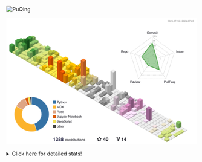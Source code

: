 ![PuQing](https://user-images.githubusercontent.com/27223114/171565019-9a56fae6-b08b-421f-99db-7e830da42371.png)

![](./profile-3d-contrib/profile-season-animate.svg)

<details>
<summary>Click here for detailed stats!</summary>

<!--START_SECTION:waka-->
![Lines of code](https://img.shields.io/badge/From%20Hello%20World%20I%27ve%20Written-1.4%20million%20lines%20of%20code-blue)

**🐱 My GitHub Data** 

> 📦 399.0 kB Used in GitHub's Storage 
 > 
> 🏆 424 Contributions in the Year 2024
 > 
> 🚫 Not Opted to Hire
 > 
> 📜 49 Public Repositories 
 > 
> 🔑 29 Private Repositories 
 > 
**I'm an Early 🐤** 

```text
🌞 Morning                508 commits         ██░░░░░░░░░░░░░░░░░░░░░░░   06.61 % 
🌆 Daytime                3483 commits        ███████████░░░░░░░░░░░░░░   45.32 % 
🌃 Evening                1721 commits        ██████░░░░░░░░░░░░░░░░░░░   22.39 % 
🌙 Night                  1973 commits        ██████░░░░░░░░░░░░░░░░░░░   25.67 % 
```


📊 **This Week I Spent My Time On** 

```text
💬 Programming Languages: 
GitHubing                9 hrs 51 mins       ████████░░░░░░░░░░░░░░░░░   33.61 % 
Browsing                 8 hrs               ███████░░░░░░░░░░░░░░░░░░   27.34 % 
Python                   6 hrs 31 mins       ██████░░░░░░░░░░░░░░░░░░░   22.27 % 
Searching                1 hr 23 mins        █░░░░░░░░░░░░░░░░░░░░░░░░   04.75 % 
Fish Touching            1 hr 11 mins        █░░░░░░░░░░░░░░░░░░░░░░░░   04.09 % 

🔥 Editors: 
Chrome                   20 hrs 48 mins      ██████████████████░░░░░░░   71.00 % 
VS Code                  8 hrs 3 mins        ███████░░░░░░░░░░░░░░░░░░   27.48 % 
fish                     26 mins             ░░░░░░░░░░░░░░░░░░░░░░░░░   01.51 % 

💻 Operating System: 
Mac                      21 hrs 15 mins      ██████████████████░░░░░░░   72.52 % 
Linux                    7 hrs 5 mins        ██████░░░░░░░░░░░░░░░░░░░   24.20 % 
WSL                      57 mins             █░░░░░░░░░░░░░░░░░░░░░░░░   03.28 % 
```


<!--END_SECTION:waka-->
</details>
